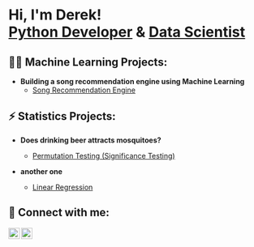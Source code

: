 <h1>Hi, I'm Derek! <br/><a href="https://github.com/drkwwh21">Python Developer</a> & <a href="https://www.linkedin.com/in/drkwwh21/">Data Scientist</a>

<h2>👨‍💻 Machine Learning Projects:</h2>

- <b>Building a song recommendation engine using Machine Learning</b>
  - [Song Recommendation Engine](https://github.com/drkwwh21/SongRecommendationEngine)

<h2>⚡ Statistics Projects:</h2>

- <b>Does drinking beer attracts mosquitoes?</b>
  - [Permutation Testing (Significance Testing)](https://github.com/drkwwh21/PermutationTesting)
 
- <b>another one</b>
  - [Linear Regression](https://github.com/drkwwh21/LinearRegression)
 
<h2> 🤳 Connect with me:</h2>

[<img align="left" alt="JoshMadakor | LinkedIn" width="22px" src="https://cdn.jsdelivr.net/npm/simple-icons@v3/icons/linkedin.svg" />][linkedin]
[<img align="left" alt="JoshMadakor | Instagram" width="22px" src="https://cdn.jsdelivr.net/npm/simple-icons@v3/icons/instagram.svg" />][instagram]

[instagram]: https://www.instagram.com/derekwwh/
[linkedin]: https://www.linkedin.com/in/drkwwh21/

<!--
**joshmadakor1/joshmadakor1** is a ✨ _special_ ✨ repository because its `README.md` (this file) appears on your GitHub profile.

Here are some ideas to get you started:

- 🔭 I’m currently working on ...
- 🌱 I’m currently learning ...
- 👯 I’m looking to collaborate on ...
- 🤔 I’m looking for help with ...
- 💬 Ask me about ...
- 📫 How to reach me: ...
- 😄 Pronouns: ...
- ⚡ Fun fact: ...
-->

